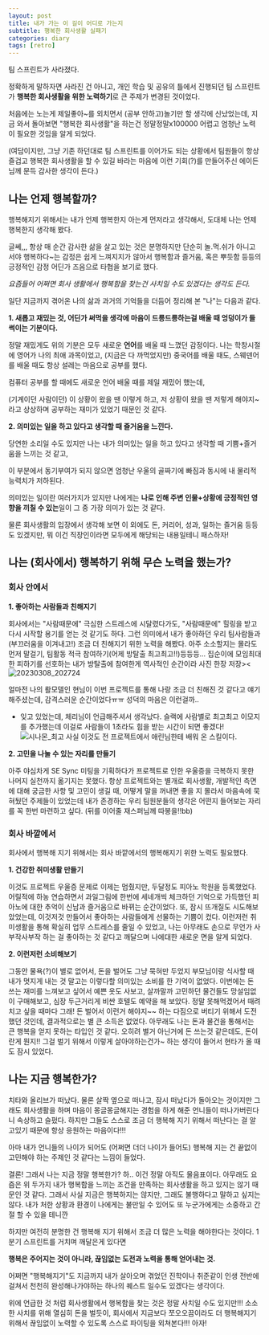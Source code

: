 ```yaml
---
layout: post
title: 내가 가는 이 길이 어디로 가는지
subtitle: 행복한 회사생활 실패기
categories: diary
tags: [retro]
---
```


팀 스프린트가 사라졌다.

정확하게 말하자면 사라진 건 아니고, 개인 학습 및 공유의 틀에서 진행되던 팀 스프린트가
**행복한 회사생활을 위한 노력하기**로 큰 주제가 변경된 것이었다.

처음에는 노는게 제일좋아~를 외치면서 (공부 안하고)놀기만 할 생각에 신났었는데,
지금 와서 돌아보면 "행복한 회사생활"을 하는건 정말정말x100000 어렵고 엄청난 노력이 필요한 것임을 알게 되었다.

(여담이지만, 그냥 기존 하던대로 팀 스프린트를 이어가도 되는 상황에서 팀원들이 항상 즐겁고 행복한 회사생활을 할 수 있길 바라는 마음에 이런 기회(?)를 만들어주신 에이든님께 문득 감사한 생각이 든다.)


## 나는 언제 행복할까?
행복해지기 위해서는 내가 언제 행복한지 아는게 먼저라고 생각해서, 도대체 나는 언제 행복한지 생각해 봤다.

글쎄,,, 항상 매 순간 감사한 삶을 살고 있는 것은 분명하지만 단순히 놀.먹.쉬가 아니고서야 행복하다~는 감정은 쉽게 느껴지지가 않아서
행복함과 즐거움, 혹은 뿌듯함 등등의 긍정적인 감정 어딘가 즈음으로 타협을 보기로 했다.

*요즘들어 어쩌면 회사 생활에서 행복함을 찾는건 사치일 수도 있겠다는 생각도 든다.*

일단 지금까지 겪어온 나의 삶과 과거의 기억들을 더듬어 정리해 본 "나"는 다음과 같다.

**1. 새롭고 재밌는 것, 어딘가 써먹을 생각에 마음이 드릉드릉하는걸 배울 때 엉덩이가 들썩이는 기분이다.**

정말 재밌게도 위의 기분은 모두 새로운 **언어**를 배울 때 느꼈던 감정이다.
나는 학창시절에 영어가 나의 최애 과목이었고, (지금은 다 까먹었지만) 중국어를 배울 때도, 스웨덴어를 배울 때도 항상 설레는 마음으로 공부를 했다.

컴퓨터 공부를 할 때에도 새로운 언어 배울 때를 제일 재밌어 했는데,

(기계이던 사람이던) 이 상황이 왔을 땐 이렇게 하고, 저 상황이 왔을 땐 저렇게 해야지~ 라고 상상하며 공부하는 재미가 있었기 때문인 것 같다.

**2. 의미있는 일을 하고 있다고 생각할 때 즐거움을 느낀다.**

당연한 소리일 수도 있지만 나는 내가 의미있는 일을 하고 있다고 생각할 때 기쁨+즐거움을 느끼는 것 같고,

이 부분에서 동기부여가 되지 않으면 엄청난 우울의 골짜기에 빠짐과 동시에 내 물리적 능력치가 저하된다.

의미있는 일이란 여러가지가 있지만
나에게는 **나로 인해 주변 인물+상황에 긍정적인 영향을 끼칠 수 있는**일이 그 중 가장 의미가 있는 것 같다.

물론 회사생활의 입장에서 생각해 보면 이 외에도 돈, 커리어, 성과, 일하는 즐거움 등등도 있겠지만, 뭐 이건 직장인이라면 모두에게 해당되는 내용일테니 패스하자!


## 나는 (회사에서) 행복하기 위해 무슨 노력을 했는가?
### 회사 안에서
**1. 좋아하는 사람들과 친해지기**

회사에서는 "사람때문에" 극심한 스트레스에 시달렸다가도, "사람때문에" 힐링을 받고 다시 시작할 용기를 얻는 것 같기도 하다.
그런 의미에서 내가 좋아하던 우리 팀사람들과 (부끄러움을 이겨내고!) 조금 더 친해지기 위한 노력을 해봤다.
아주 소소할지는 몰라도 먼저 말걸기, 팀활동 적극 참여하기(어제 방탈출 최고최고!!)등등등...
집순이에 모임최대한 피하기를 선호하는 내가 방탈출에 참여한게 역사적인 순간이라 사진 한장 저장><
![20230308_202724](https://user-images.githubusercontent.com/47856202/223933209-19493ca9-7859-458a-9350-7be061cbe6be.jpg)

얼마전 나의 뢀모델인 현님이 이번 프로젝트를 통해 나랑 조금 더 친해진 것 같다고 얘기해주셨는데, 감격스러운 순간이었다ㅠㅠ 성덕의 마음은 이런걸까..

+ 잊고 있었는데, 체리님이 언급해주셔서 생각났다. 슬랙에 사람별로 최고최고 이모지를 추가했는데 이걸로 사람들이 1초라도 힘을 받는 시간이 되면 좋겠다!
![시나몬_최고](https://user-images.githubusercontent.com/47856202/223933310-0e260914-459f-4e01-b465-14c619bb815d.png)
사실 이것도 전 프로젝트에서 애린님한테 배워 온 스킬이다.


**2. 고민을 나눌 수 있는 자리를 만들기**

아주 야심차게 SE Sync 미팅을 기획하다가 프로젝트로 인한 우울증을 극복하지 못한 나머지 실천까지 옮기지는 못했다.
항상 프로젝트와는 별개로 회사생활, 개발적인 측면에 대해 궁금한 사항 및 고민이 생길 때, 어떻게 말을 꺼내면 좋을 지 몰라서 마음속에 묵혀뒀던 주제들이 있었는데
내가 존경하는 우리 팀원분들의 생각은 어떤지 들어보는 자리를 꼭 한번 마련하고 싶다. (뒤를 이어줄 재스퍼님께 따봉을!!bb)

### 회사 바깥에서
회사에서 행복해 지기 위해서는 회사 바깥에서의 행복해지기 위한 노력도 필요했다.

**1. 건강한 취미생활 만들기**

이것도 프로젝트 우울증 문제로 이제는 멈췄지만, 두달정도 피아노 학원을 등록했었다.
어릴적에 하농 연습하면서 과일그림에 한번에 세네개씩 체크하던 기억으로 가득했던 피아노에 대한 추억이 신남과 즐거움으로 바뀌는 순간이었다.
또, 잠시 뜨개질도 시도해보았었는데, 이것저것 만들어서 좋아하는 사람들에게 선물하는 기쁨이 컸다.
이런저런 취미생활을 통해 확실히 업무 스트레스를 줄일 수 있었고, 나는 아무래도 손으로 무언가 사부작사부작 하는 걸 좋아하는 것 같다고 깨달으며 나에대한 새로운 면을 알게 되었다.

**2. 이런저런 소비해보기**

그동안 물욕(?)이 별로 없어서, 돈을 벌어도 그냥 묵혀만 두었지 부모님이랑 식사할 때 내가 멋지게 내는 것 말고는 이렇다할 의미있는 소비를 한 기억이 없었다.
이번에는 돈 쓰는 재미를 느껴보고 싶어서 예쁜 옷도 사보고, 살까말까 고민하던 물건들도 망설임없이 구매해보고, 심장 두근거리게 비싼 호텔도 예약을 해 보았다.
정말 못해먹겠어서 때려치고 싶을 때마다 그래! 돈 벌어서 이런거 해야지~~ 하는 다짐으로 버티기 위해서 도전했던 것인데,
결과적으로는 별 큰 소득은 없었다. 아무래도 나는 돈과 물건을 통해서는 큰 행복을 얻지 못하는 타입인 것 같다.
오히려 별거 아닌거에 돈 쓰는것 같은데도, 돈이란게 뭔지!! 그걸 벌기 위해서 이렇게 살아야하는건가~ 하는 생각이 들어서 현타가 올 때도 잠시 있었다.

## 나는 지금 행복한가?
치타와 올리브가 떠났다. 물론 살짝 옆으로 떠나고, 잠시 떠났다가 돌아오는 것이지만
그래도 회사생활을 하며 마음이 몽글몽글해지는 경험을 하게 해준 언니들이 떠나가버린다니 속상하고 슬펐다.
하지만 그들도 스스로 조금 더 행복해 지기 위해서 떠난다는 걸 알고있기 때문에 항상 응원하는 마음이다!!!

아마 내가 언니들의 나이가 되어도 (어쩌면 더더 나이가 들어도) 행복해 지는 건 끝없이 고민해야 하는 주제인 것 같다는 느낌이 들었다.


결론! 그래서 나는 지금 정말 행복한가?
하.. 이건 정말 아직도 물음표이다.
아무래도 요즘은 위 두가지 내가 행복함을 느끼는 조건을 만족하는 회사생활을 하고 있지는 않기 때문인 것 같다.
그래서 사실 지금은 행복하지는 않지만, 그래도 불행하다고 말하고 싶지는 않다. 내가 처한 상황과 환경이 나에게는 불만일 수 있어도 또 누군가에게는 소중하고 간절 할 수 있을 테니깐

하지만 여전히 분명한 건 행복해 지기 위해서 조금 더 많은 노력을 해야한다는 것이다.
1분기 스프린트를 거치며 깨달은게 있다면

**행복은 주어지는 것이 아니라, 끊임없는 도전과 노력을 통해 얻어내는 것.**

어쩌면 "행복해지기"도 지금까지 내가 살아오며 겪었던 진학이나 취준같이 인생 전반에 걸쳐서 천천히 완성해나가야하는 하나의 퀘스트 일수도 있겠다는 생각이다.

위에 언급한 것 처럼 회사생활에서 행복함을 찾는 것은 정말 사치일 수도 있지만!!! 소소한 사치를 위해 열심히 돈을 벌듯이,
회사에서 지금보다 쪼오오끔이라도 더 행복해지기 위해서 끊임없이 노력할 수 있도록 스스로 파이팅을 외쳐본다!!! 아자!




